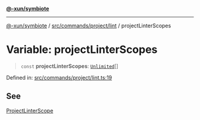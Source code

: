 [**@-xun/symbiote**](../../../../../README.md)

***

[@-xun/symbiote](../../../../../README.md) / [src/commands/project/lint](../README.md) / projectLinterScopes

# Variable: projectLinterScopes

> `const` **projectLinterScopes**: [`Unlimited`](../../../../configure/enumerations/UnlimitedGlobalScope.md#unlimited)[]

Defined in: [src/commands/project/lint.ts:19](https://github.com/Xunnamius/symbiote/blob/55c2dadee19da73b281c10518788cefdaefad80e/src/commands/project/lint.ts#L19)

## See

[ProjectLinterScope](../../../../configure/enumerations/UnlimitedGlobalScope.md)
